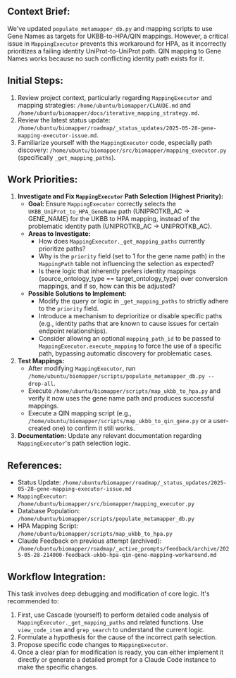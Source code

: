 ## Context Brief:
We've updated `populate_metamapper_db.py` and mapping scripts to use Gene Names as targets for UKBB-to-HPA/QIN mappings. However, a critical issue in `MappingExecutor` prevents this workaround for HPA, as it incorrectly prioritizes a failing identity UniProt-to-UniProt path. QIN mapping to Gene Names works because no such conflicting identity path exists for it.

## Initial Steps:
1.  Review project context, particularly regarding `MappingExecutor` and mapping strategies: `/home/ubuntu/biomapper/CLAUDE.md` and `/home/ubuntu/biomapper/docs/iterative_mapping_strategy.md`.
2.  Review the latest status update: `/home/ubuntu/biomapper/roadmap/_status_updates/2025-05-28-gene-mapping-executor-issue.md`.
3.  Familiarize yourself with the `MappingExecutor` code, especially path discovery: `/home/ubuntu/biomapper/src/biomapper/mapping_executor.py` (specifically `_get_mapping_paths`).

## Work Priorities:
1.  **Investigate and Fix `MappingExecutor` Path Selection (Highest Priority):**
    *   **Goal:** Ensure `MappingExecutor` correctly selects the `UKBB_UniProt_to_HPA_GeneName` path (UNIPROTKB_AC -> GENE_NAME) for the UKBB to HPA mapping, instead of the problematic identity path (UNIPROTKB_AC -> UNIPROTKB_AC).
    *   **Areas to Investigate:**
        *   How does `MappingExecutor._get_mapping_paths` currently prioritize paths?
        *   Why is the `priority` field (set to 1 for the gene name path) in the `MappingPath` table not influencing the selection as expected?
        *   Is there logic that inherently prefers identity mappings (source_ontology_type == target_ontology_type) over conversion mappings, and if so, how can this be adjusted?
    *   **Possible Solutions to Implement:**
        *   Modify the query or logic in `_get_mapping_paths` to strictly adhere to the `priority` field.
        *   Introduce a mechanism to deprioritize or disable specific paths (e.g., identity paths that are known to cause issues for certain endpoint relationships).
        *   Consider allowing an optional `mapping_path_id` to be passed to `MappingExecutor.execute_mapping` to force the use of a specific path, bypassing automatic discovery for problematic cases.
2.  **Test Mappings:**
    *   After modifying `MappingExecutor`, run `/home/ubuntu/biomapper/scripts/populate_metamapper_db.py --drop-all`.
    *   Execute `/home/ubuntu/biomapper/scripts/map_ukbb_to_hpa.py` and verify it now uses the gene name path and produces successful mappings.
    *   Execute a QIN mapping script (e.g., `/home/ubuntu/biomapper/scripts/map_ukbb_to_qin_gene.py` or a user-created one) to confirm it still works.
3.  **Documentation:** Update any relevant documentation regarding `MappingExecutor`'s path selection logic.

## References:
- Status Update: `/home/ubuntu/biomapper/roadmap/_status_updates/2025-05-28-gene-mapping-executor-issue.md`
- `MappingExecutor`: `/home/ubuntu/biomapper/src/biomapper/mapping_executor.py`
- Database Population: `/home/ubuntu/biomapper/scripts/populate_metamapper_db.py`
- HPA Mapping Script: `/home/ubuntu/biomapper/scripts/map_ukbb_to_hpa.py`
- Claude Feedback on previous attempt (archived): `/home/ubuntu/biomapper/roadmap/_active_prompts/feedback/archive/2025-05-28-214000-feedback-ukbb-hpa-qin-gene-mapping-workaround.md`

## Workflow Integration:
This task involves deep debugging and modification of core logic. It's recommended to:
1.  First, use Cascade (yourself) to perform detailed code analysis of `MappingExecutor._get_mapping_paths` and related functions. Use `view_code_item` and `grep_search` to understand the current logic.
2.  Formulate a hypothesis for the cause of the incorrect path selection.
3.  Propose specific code changes to `MappingExecutor`.
4.  Once a clear plan for modification is ready, you can either implement it directly or generate a detailed prompt for a Claude Code instance to make the specific changes.